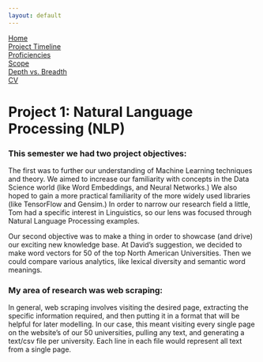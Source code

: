 ```yaml
---
layout: default
---
```

[Home](https://stephgarland.github.io/NLP-Portfolio)<br>
[Project Timeline](https://stephgarland.github.io/NLP-Portfolio/timeline)<br>
[Proficiencies](https://stephgarland.github.io/NLP-Portfolio/proficiencies)<br>
[Scope](https://stephgarland.github.io/NLP-Portfolio/scope)<br>
[Depth vs. Breadth](https://stephgarland.github.io/NLP-Portfolio/depthVsBreadth)<br>
[CV](https://stephgarland.github.io/NLP-Portfolio/CV.pdf)

# [](#header-1)Project 1: Natural Language Processing (NLP)
### [](#header-3)This semester we had two project objectives:

The first was to further our understanding of Machine Learning techniques and theory. We aimed to increase our familiarity with concepts in the Data Science world (like Word Embeddings, and Neural Networks.) We also hoped to gain a more practical familiarity of the more widely used libraries (like TensorFlow and Gensim.)
In order to narrow our research field a little, Tom had a specific interest in Linguistics, so our lens was focused through Natural Language Processing examples. 

Our second objective was to make a thing in order to showcase (and drive) our exciting new knowledge base. At David’s suggestion, we decided to make word vectors for 50 of the top North American Universities. Then we could compare various analytics, like lexical diversity and semantic word meanings. 

### [](#header-3)My area of research was web scraping:

In general, web scraping involves visiting the desired page, extracting the specific information required, and then putting it in a format that will be helpful for later modelling. 
In our case, this meant visiting every single page on the website’s of our 50 universities, pulling any text, and generating a text/csv file per university. Each line in each file would represent all text from a single page. 
